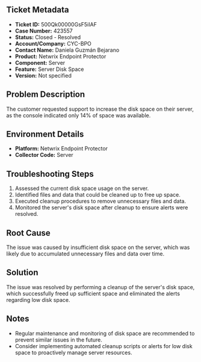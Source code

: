 ## Ticket Metadata
- **Ticket ID:** 500Qk00000GsF5iIAF
- **Case Number:** 423557
- **Status:** Closed - Resolved
- **Account/Company:** CYC-BPO
- **Contact Name:** Daniela Guzmán Bejarano
- **Product:** Netwrix Endpoint Protector
- **Component:** Server
- **Feature:** Server Disk Space
- **Version:** Not specified

## Problem Description
The customer requested support to increase the disk space on their server, as the console indicated only 14% of space was available.

## Environment Details
- **Platform:** Netwrix Endpoint Protector
- **Collector Code:** Server

## Troubleshooting Steps
1. Assessed the current disk space usage on the server.
2. Identified files and data that could be cleaned up to free up space.
3. Executed cleanup procedures to remove unnecessary files and data.
4. Monitored the server's disk space after cleanup to ensure alerts were resolved.

## Root Cause
The issue was caused by insufficient disk space on the server, which was likely due to accumulated unnecessary files and data over time.

## Solution
The issue was resolved by performing a cleanup of the server's disk space, which successfully freed up sufficient space and eliminated the alerts regarding low disk space.

## Notes
- Regular maintenance and monitoring of disk space are recommended to prevent similar issues in the future.
- Consider implementing automated cleanup scripts or alerts for low disk space to proactively manage server resources.